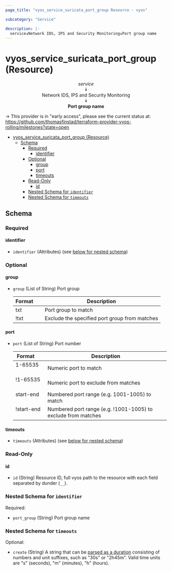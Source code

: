 ```yaml
---
page_title: "vyos_service_suricata_port_group Resource - vyos"

subcategory: "Service"

description: |-
  service⯯Network IDS, IPS and Security Monitoring⯯Port group name
---
```


# vyos_service_suricata_port_group (Resource)
<center>

*service*  
⯯  
Network IDS, IPS and Security Monitoring  
⯯  
**Port group name**


</center>

-> This provider is in "early access", please see the current status at: https://github.com/thomasfinstad/terraform-provider-vyos-rolling/milestones?state=open

<!--TOC-->

- [vyos_service_suricata_port_group (Resource)](#vyos_service_suricata_port_group-resource)
  - [Schema](#schema)
    - [Required](#required)
      - [identifier](#identifier)
    - [Optional](#optional)
      - [group](#group)
      - [port](#port)
      - [timeouts](#timeouts)
    - [Read-Only](#read-only)
      - [id](#id)
    - [Nested Schema for `identifier`](#nested-schema-for-identifier)
    - [Nested Schema for `timeouts`](#nested-schema-for-timeouts)

<!--TOC-->

<!-- schema generated by tfplugindocs -->
## Schema

### Required

#### identifier
- `identifier` (Attributes) (see [below for nested schema](#nestedatt--identifier))

### Optional

#### group
- `group` (List of String) Port group

    |  Format  &emsp;|  Description                                    |
    |----------|-------------------------------------------------|
    |  txt     &emsp;|  Port group to match                            |
    |  !txt    &emsp;|  Exclude the specified port group from matches  |
#### port
- `port` (List of String) Port number

    |  Format      &emsp;|  Description                                                    |
    |--------------|-----------------------------------------------------------------|
    |  1-65535     &emsp;|  Numeric port to match                                          |
    |  !1-65535    &emsp;|  Numeric port to exclude from matches                           |
    |  start-end   &emsp;|  Numbered port range (e.g. 1001-1005) to match                  |
    |  !start-end  &emsp;|  Numbered port range (e.g. !1001-1005) to exclude from matches  |
#### timeouts
- `timeouts` (Attributes) (see [below for nested schema](#nestedatt--timeouts))

### Read-Only

#### id
- `id` (String) Resource ID, full vyos path to the resource with each field separated by dunder (`__`).

<a id="nestedatt--identifier"></a>
### Nested Schema for `identifier`

Required:

- `port_group` (String) Port group name


<a id="nestedatt--timeouts"></a>
### Nested Schema for `timeouts`

Optional:

- `create` (String) A string that can be [parsed as a duration](https://pkg.go.dev/time#ParseDuration) consisting of numbers and unit suffixes, such as &#34;30s&#34; or &#34;2h45m&#34;. Valid time units are &#34;s&#34; (seconds), &#34;m&#34; (minutes), &#34;h&#34; (hours).
